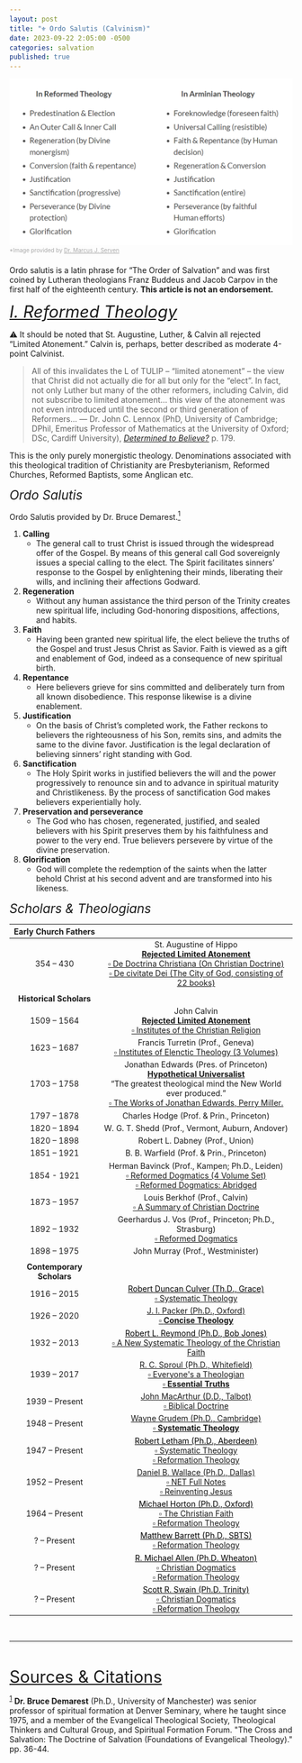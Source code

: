 ```yaml
---
layout: post
title: "⚜️ Ordo Salutis (Calvinism)"
date: 2023-09-22 2:05:00 -0500
categories: salvation
published: true
---
```


<!-- Ordo Salutis
Reformed Theology
Calling
Regeneration
Faith
Repentance
Justification
Sanctification
Preservation and perseverance
Glorification
Conclusion
Sources & Citations
Ordo Salutis
Ordo salutis is a latin phrase for “The Order of Salvation” and was first coined by Lutheran theologians Franz Buddeus and Jacob Carpov in the first half of the eighteenth century. This ministry holds to the most academically sound and historically time-tested theology known to Chrisitanity.  

Reformed Theology
Calling
The general call to trust Christ is issued through the widespread offer of the Gospel. By means of this general call God sovereignly issues a special calling to the elect. The Spirit facilitates sinners’ response to the Gospel by enlightening their minds, liberating their wills, and inclining their affections Godward.

Regeneration
Without any human assistance the third person of the Trinity creates new spiritual life, including God-honoring dispositions, affections, and habits.

Faith
Having been granted new spiritual life, the elect believe the truths of the Gospel and trust Jesus Christ as Savior. Faith is viewed as a gift and enablement of God, indeed as a consequence of new spiritual birth.

Repentance
Here believers grieve for sins committed and deliberately turn from all known disobedience. This response likewise is a divine enablement.

Justification
On the basis of Christ’s completed work, the Father reckons to believers the righteousness of his Son, remits sins, and admits the same to the divine favor. Justification is the legal declaration of believing sinners’ right standing with God.

Sanctification
The Holy Spirit works in justified believers the will and the power progressively to renounce sin and to advance in spiritual maturity and Christlikeness. By the process of sanctification God makes believers experientially holy.

Preservation and perseverance
The God who has chosen, regenerated, justified, and sealed believers with his Spirit preserves them by his faithfulness and power to the very end. True believers persevere by virtue of the divine preservation.

Glorification
God will complete the redemption of the saints when the latter behold Christ at his second advent and are transformed into his likeness.

Conclusion
This ministry holds to a monergistic theology, which rejects works based forms of salvation, and holds to the biblically sound concept of sola fide or justification by faith alone, which once justified, naturally results in obedience to God and good works that follow after justification. Therefore, "Christ justifies no one whom he does not at the same time sanctify."

Sources & Citations
Ordo Salutis provided by Dr. Bruce Demarest’s “The Cross and Salvation: The Doctrine of Salvation (Foundations of Evangelical Theology).” pp. 36-44. Here is a list of highly educated men and distinguished professors that adhere to this view:

Contemporary Scholars
Dr. Wayne Grudem (Ph.D., University of Cambridge; D.D., Westminster Theological Seminary), a distinguished Research Professor of Theology and Biblical Studies. He graduated Harvard, Westminister Seminary, and Cambridge. Member of the Translation Oversight Committee for the English Standard Version of the Bible, the general editor of the ESV Study Bible, and the author of over twenty-five books.

—

Dr. J. I. Packer (Ph.D., University of Oxford) Board of Governors’ Professor of Theology, Regent College. He was a prolific writer, and he also served on the translation board of the English Standard Version of the Bible. The 2005 Time listed him as one of the 25 most influential evangelicals. During his time at Oxford, Packer attended lectures by C. S. Lewis, and hearing Lewis greatly affected his spiritual thinking.

—

Dr. D. A. Carson (Ph.D., University of Cambridge) is a Distinguished Emeritus Professor of New Testament at Trinity Evangelical Divinity School. Carson has been described as “one of the last great Renaissance men in evangelical biblical scholarship,” and as doing “the most seminal New Testament work by contemporary evangelicals.”

—

Dr. R. C. Sproul (Ph.D., Whitefield Theological Seminary) was an American Presbyterian pastor, theologian, author, apologist, Bible teacher, as well as founder and chairman of Ligonier Ministries. He was Professor of theology and apologetics, and Senior Chair of Systematic Theology at Reformed Theological Seminary in Jackson, Mississippi, and distinguished Professor of Systematic Theology and Apologetics at Knox Theological Seminary in Ft. Lauderdale, Florida.

—

Dr. John Piper (D.Theol., Munich) taught biblical studies at Bethel University for six years (1974–1980), before serving as pastor for preaching and vision of Bethlehem Baptist Church (Converge) in Minneapolis for 33 years (1980–2013).

—

Dr. Michael S. Horton (Ph.D., Oxford) has been the J. Gresham Machen Professor of Theology and Apologetics at Westminster Seminary California since 1998. He learned Biblical Hebrew and Koine Greek while studying under Meredith Kline at Westminster Seminary California for his M.A. Dr. Horton received his Ph.D. from Wycliffe Hall, Oxford through Coventry University and completed a research fellowship at Yale Divinity School.

—

Dr. Bruce Demarest (Ph.D., University of Manchester) was senior professor of spiritual formation at Denver Seminary, where he taught since 1975, and a member of the Evangelical Theological Society, Theological Thinkers and Cultural Group, and Spiritual Formation Forum.

Historical Scholars (Timeline)
St. Augustine of Hippo (354 – 430)

John Calvin (1509 – 1564)

 Institutes of the Christian Religion

Francis Turretin (1623–1687), Prof., Geneva 

Institutes of Elenctic Theology (3 Volumes)

Jonathan Edwards (1703 – 1758), Pres. of Princeton

The greatest theological mind the New World ever produced.

The Works of Jonathan Edwards, Perry Miller.

Charles Hodge (1797 – 1878), Prof. & Prin., Princeton

W. G. T. Shedd (1820 – 1894), Prof., Vermont, Auburn, Andover

Robert L. Dabney (1820 – 1898, Prof., Union

B. B. Warfield (1851 – 1921, Prof. & Prin., Princeton

Herman Bavinck (1854 - 1921, Prof., Kampen; Ph.D., Leiden

Reformed Dogmatics (4 Volume Set)

Reformed Dogmatics: Abridged

Louis Berkhof (1873 – 1957, Prof., Calvin

A Summary of Christian Doctrine

Geerhardus J. Vos (1892 – 1932), Prof., Princeton; Ph.D., Strasburg

Reformed Dogmatics

John Murray (1898 – 1975), Prof., Westminister

Contemporary Scholars (Timeline)
Robert Duncan Culver (1916 – 2015), Th.D., Grace

Systematic Theology

J. I. Packer (1926 – 2020), Ph.D., Oxford

Concise Theology

Robert L. Reymond (1932 – 2013), Ph.D., Bob Jones

A New Systematic Theology of the Christian Faith

Bruce Demarest (1935–2021), Ph.D., Manchester

The Cross and Salvation

R. C. Sproul (1939 – 2017), Ph.D., Whitefield

Essential Truths

Everyone’s a Theologian

John MacArthur (1939 – Present, D.D., Talbot

Biblical Doctrine

D. A. Carson (1946 – Present), Ph.D., Cambridge

Biblical Theology Study Bible

Wayne Grudem (1948 – Present), Ph.D., Cambridge

Systematic Theology

Robert Letham (1947 – Present), Ph.D., Aberdeen

Systematic Theology

Reformation Theology

Daniel B. Wallace (1952 – Present), Ph.D., Dallas Theological Seminary

NET Full Notes

Reinventing Jesus

Michael Horton (1964 – Present), Ph.D., Oxford

The Christian Faith

Reformation Theology

Michael F. Bird (1974 – Present), Ph.D., Queensland

Evangelical Theology

Matthew Barrett (? – Present), Ph.D., SBTS

Reformation Theology

R. Michael Allen (? – Present), Ph.D. Wheaton

Christian Dogmatics

Reformation Theology

Scott R. Swain (? – Present), Ph.D. Trinity

Christian Dogmatics

Reformation Theology -->

<img src="/assets/images/ordocomp.png" alt="Dr. Marcus J. Serven"><br><sup style="font-size:10px;color:#A8A8A8">*Image provided by <a href="https://thegenevanfoundation.com/the-order-of-salvation/" style="color:#A8A8A8">Dr. Marcus J. Serven</a></sup>

Ordo salutis is a latin phrase for “The Order of Salvation” and was first coined by Lutheran theologians Franz Buddeus and Jacob Carpov in the first half of the eighteenth century. **This article is not an endorsement.**

<a name="reformed" href="#contents" style="font-style:Italic;font-size:2.1em;">I. Reformed Theology</a>

<!-- Calvinism is a somewhat misleading label since it draws heavily from the writings of the early church father [St. Augustine of Hippo (354 – 430)](https://en.wikipedia.org/wiki/Augustine_of_Hippo) who lived during the 4th and 5th centuries, twelve hundred years prior to John Calvin (1509 – 1564) and the 16th century Protestant [Reformation](https://en.wikipedia.org/wiki/Reformation). Theologians who followed the Augustinian tradition on this point included St. Thomas Aquinas and Martin Luther, an Augustinian monk. Everyone in this category can call themselves *Augustinian-Pauline Christians*.

> The man who most adamantly defended the Augustinian view of predestination was Martin Luther. ... Shortly after Luther's death, the Lutheran body, under the leadership of Philip Melancthon took a different turn and did not follow Martin Luther in his articulation of the view of predestination. But I think it's safe to say that Luther wrote more on predestination than Calvin ever dreamed of. &mdash; [R. C. Sproul (Ph.D., Whitefield Theological Seminary)](https://youtu.be/--fafICBts8?t=983)

✅ Reformed theology is securely [monergistic](https://carm.org/dictionary/monergism/).  -->

⚠️ It should be noted that St. Augustine, Luther, & Calvin all rejected &ldquo;Limited Atonement.&rdquo; Calvin is, perhaps, better described as moderate 4-point Calvinist.

> All of this invalidates the L of TULIP – “limited atonement” –
the view that Christ did not actually die for all but only for the “elect”.
In fact, not only Luther but many of the other reformers, including
Calvin, did not subscribe to limited atonement... this view of the atonement
was not even introduced until the second or third generation of
Reformers... &mdash; Dr. John C. Lennox (PhD, University of Cambridge; DPhil, Emeritus Professor of Mathematics at the University of Oxford; DSc, Cardiff University), [*Determined to Believe?*]() p. 179.

This is the only purely monergistic theology. Denominations associated with this theological tradition of Christianity are Presbyterianism, Reformed Churches, Reformed Baptists, some Anglican etc.

<span style="font-style:Italic;font-size:1.6em;">Ordo Salutis</span>

Ordo Salutis provided by Dr. Bruce Demarest.<a href="#demarest_cite"><sup>1</sup></a>

1. **Calling**
    - The general call to trust Christ is issued through the widespread offer of the Gospel. By means of this general call God sovereignly issues a special calling to the elect. The Spirit facilitates sinners’ response to the Gospel by enlightening their minds, liberating their wills, and inclining their affections Godward.
2. **Regeneration**
    - Without any human assistance the third person of the Trinity creates new spiritual life, including God-honoring dispositions, affections, and habits.
3. **Faith**
    - Having been granted new spiritual life, the elect believe the truths of the Gospel and trust Jesus Christ as Savior. Faith is viewed as a gift and enablement of God, indeed as a consequence of new spiritual birth.
4. **Repentance**
    - Here believers grieve for sins committed and deliberately turn from all known disobedience. This response likewise is a divine enablement.
5. **Justification**
    - On the basis of Christ’s completed work, the Father reckons to believers the righteousness of his Son, remits sins, and admits the same to the divine favor. Justification is the legal declaration of believing sinners’ right standing with God.
6. **Sanctification**
    - The Holy Spirit works in justified believers the will and the power progressively to renounce sin and to advance in spiritual maturity and Christlikeness. By the process of sanctification God makes believers experientially holy.
7. **Preservation and perseverance**
    - The God who has chosen, regenerated, justified, and sealed believers with his Spirit preserves them by his faithfulness and power to the very end. True believers persevere by virtue of the divine preservation.
8. **Glorification**
    - God will complete the redemption of the saints when the latter behold Christ at his second advent and are transformed into his likeness. 

<!-- Dr. Packer is an evangelical theologian in the low-church Anglican and Calvinist traditions. -->

<span style="font-style:Italic;font-size:1.6em;">Scholars & Theologians</span>

<!-- Wallace, Carson, & Demarest listed below technically have not written a systematic theology, but they have contributed works of equal caliber. -->

<!-- 
- Herman Bavinck
- Van Genderen & Velema
- *Frame
--> 

<!-- | Historical Scholars | Years | Positions | 
| --- | :-: | --- |
| John Calvin | 1509 - 1564 |  | 
| Francis Turretin | 1623 - 1687 | Prof., Geneva | 
| Jonathan Edwards | 1703 - 1758 | Pres., Princeton | 
| Charles Hodge | 1797 - 1878 | Prof. & Prin., Princeton | 
| W. G. T. Shedd | 1820 - 1894 | Prof., Vermont, Auburn, Andover | 
| Robert L. Dabney | 1820 - 1898 | Prof., Union | 
| B. B. Warfield | 1851 - 1921 | Prof. & Prin., Princeton | 
| Louis Berkhof | 1873 - 1957 | Prof., Calvin | 
| Geerhardus J. Vos | 1892 - 1932 | Prof., Princeton; Ph.D., Strasburg | 
| John Murray | 1898 - 1975 | Prof., Westminster |
||| 
|**Contemporary Scholars**|Years|Degrees|
|Wayne Grudem |b. 1948 - |Ph.D., Cambridge|
|J. I. Packer |1926 - 2020|Ph.D., Oxford|
|R. C. Sproul |1939 - 2017|Ph.D., Whitefield|
|D. A. Carson |b. 1946 -|Ph.D., Cambridge|
|Daniel B. Wallace |b. 1952 -|Ph.D., Dallas|
|Bruce Demarest |1937 - 2014|Ph.D., Manchester|
|Michael F. Bird |b. 1973 -|Ph.D., Queensland|
|Michael Horton |b. 1964 -|Ph.D., Oxford|
|Matthew Barrett |b. 1980 -|Ph.D., SBTS|
|John MacArthur |b. 1939 -|D.D., Talbot|
|Robert Letham |b. 1957 -|Ph.D., Aberdeen|
|R. Michael Allen |b. 1972 -|Ph.D., Wheaton|
|Scott R. Swain |b. 1976 -|Ph.D., Trinity|
|Robert Duncan Culver |1916 - 2015|Th.D., Grace|
|Robert L. Reymond |1932 - 2013|Ph.D., Bob Jones| -->

<!-- - Contemporary scholars
    - <a href="#gurry">Peter J. Gurry (Ph.D., Cambridge)</a>
        - [Myths and Mistakes]()-->

|Early Church Fathers||
|:-:|:-:|
|354 – 430|St. Augustine of Hippo<br>[**Rejected Limited Atonement**](https://sevenshepherd.github.io/ordo-salutis-amyraldian/)<br>[▫️ De Doctrina Christiana (On Christian Doctrine)]()<br>[▫️ De civitate Dei (The City of God, consisting of 22 books)]()|
|||
|**Historical Scholars**||
|1509 – 1564|John Calvin<br>[**Rejected Limited Atonement**](https://sevenshepherd.github.io/ordo-salutis-amyraldian/)<br>[▫️ Institutes of the Christian Religion]()|
|1623 – 1687|Francis Turretin (Prof., Geneva)<br>[▫️ Institutes of Elenctic Theology (3 Volumes)]()|
|1703 – 1758|Jonathan Edwards (Pres. of Princeton)<br>[**Hypothetical Universalist**](https://sevenshepherd.github.io/ordo-salutis-amyraldian/)<br>&ldquo;The greatest theological mind the New World ever produced.&rdquo;<br>[▫️ The Works of Jonathan Edwards, Perry Miller.]()|
|1797 – 1878|Charles Hodge (Prof. & Prin., Princeton)|
|1820 – 1894|W. G. T. Shedd (Prof., Vermont, Auburn, Andover)|
|1820 – 1898|Robert L. Dabney (Prof., Union)|
|1851 – 1921|B. B. Warfield (Prof. & Prin., Princeton)|
|1854 - 1921|Herman Bavinck (Prof., Kampen; Ph.D., Leiden)<br>[▫️ Reformed Dogmatics (4 Volume Set)]()<br>[▫️ Reformed Dogmatics: Abridged]()|
|1873 – 1957|Louis Berkhof (Prof., Calvin)<br>[▫️ A Summary of Christian Doctrine]()|
|1892 – 1932|Geerhardus J. Vos (Prof., Princeton; Ph.D., Strasburg)<br>[▫️ Reformed Dogmatics]()|
|1898 – 1975|John Murray (Prof., Westminister)|
|||
|**Contemporary Scholars**||
|1916 – 2015|<a href="#culver" style="color:black;">Robert Duncan Culver (Th.D., Grace)</a><br>[▫️ Systematic Theology]()|
|1926 – 2020|<a href="https://youtu.be/jOFsFgUUdZo">J. I. Packer (Ph.D., Oxford)</a><br>[▫️ **Concise Theology**]()|
|1932 – 2013|<a href="#reymond" style="color:black;">Robert L. Reymond (Ph.D., Bob Jones)</a><br>[▫️ A New Systematic Theology of the Christian Faith]()|
|1939 – 2017|<a href="#sproul">R. C. Sproul (Ph.D., Whitefield)</a><br>[▫️ Everyone's a Theologian]()<br>[▫️ **Essential Truths**]()|
|1939 – Present|<a href="#macarthur">John MacArthur (D.D., Talbot)</a><br><a href="">▫️ Biblical Doctrine</a>|
|1948 – Present|<a href="https://youtu.be/s9e3Y2SMXag">Wayne Grudem (Ph.D., Cambridge)</a><br>[▫️ **Systematic Theology**]()|
|1947 – Present|<a href="https://www.greystoneinstitute.org/robert-letham" style="color:black;">Robert Letham (Ph.D., Aberdeen)</a><br>[▫️ Systematic Theology]()<br>[▫️ Reformation Theology]()|
|1952 – Present|<a href="#wallace">Daniel B. Wallace (Ph.D., Dallas)</a><br>[▫️ NET Full Notes]()<br>[▫️ Reinventing Jesus]()|
|1964 – Present|<a href="https://www.crossway.org/authors/michael-s-horton/" style="color:black;">Michael Horton (Ph.D., Oxford)</a><br>[▫️ The Christian Faith]()<br>[▫️ Reformation Theology]()|
|? – Present|<a href="https://www.mbts.edu/about/faculty/matthew-barrett/" style="color:black;">Matthew Barrett (Ph.D., SBTS)</a><br>[▫️ Reformation Theology]()|
|? – Present|<a href="https://rts.edu/people/dr-michael-allen/" style="color:black;">R. Michael Allen (Ph.D. Wheaton)</a><br>[▫️ Christian Dogmatics]()<br>[▫️ Reformation Theology]()|
|? – Present|<a href="https://rts.edu/people/dr-scott-r-swain/" style="color:black;">Scott R. Swain (Ph.D. Trinity)</a><br>[▫️ Christian Dogmatics]()<br>[▫️ Reformation Theology]()|

<!-- |1974 – Present|<a href="#bird">Michael F. Bird (Ph.D., Queensland)</a><br>[▫️ Evangelical Theology]()| -->

<!-- |1935–2021|<a href="#demarest">Bruce Demarest (Ph.D., Manchester)<br><a href="">▫️ The Cross and Salvation</a>| -->


<!-- | Historical Scholars | Years | Positions | 
| --- | --- | --- |
| John Calvin | 1509 - 1564 |  | 
| Francis Turretin | 1623 - 1687 | Prof., Geneva | 
| Jonathan Edwards | 1703 - 1758 | Pres., Princeton | 
| Charles Hodge | 1797 - 1878 | Prof. & Prin., Princeton | 
| W. G. T. Shedd | 1820 - 1894 | Prof., Vermont, Auburn, Andover | 
| Robert L. Dabney | 1820 - 1898 | Prof., Union | 
| B. B. Warfield | 1851 - 1921 | Prof. & Prin., Princeton | 
| Louis Berkhof | 1873 - 1957 | Prof., Calvin | 
| Geerhardus J. Vos | 1892 - 1932 | Prof., Princeton; Ph.D., Strasburg | 
| John Murray | 1898 - 1975 | Prof., Westminster |  -->


<!-- <a name="ordo" href="#contents" style="font-style:Italic;font-size:2.1em;">II. Ordo Salutis</a> -->

<br>

---

<br>

<a name="cite" href="#contents" style="font-size:2.1em;">Sources & Citations</a>

<sup><a name="demarest_cite" href="#contents">1</a></sup> **Dr. Bruce Demarest** (Ph.D., University of Manchester) was senior professor of spiritual formation at Denver Seminary, where he taught since 1975, and a member of the Evangelical Theological Society, Theological Thinkers and Cultural Group, and Spiritual Formation Forum. "The Cross and Salvation: The Doctrine of Salvation (Foundations of Evangelical Theology)." pp. 36-44.

<script>
    var refTagger = {
        settings: {
            bibleVersion: 'ESV'
        }
    }; 

    (function(d, t) {
        var n=d.querySelector('[nonce]');
        refTagger.settings.nonce = n && (n.nonce||n.getAttribute('nonce'));
        var g = d.createElement(t), s = d.getElementsByTagName(t)[0];
        g.src = 'https://api.reftagger.com/v2/RefTagger.js';
        g.nonce = refTagger.settings.nonce;
        s.parentNode.insertBefore(g, s);
    }(document, 'script'));
</script>
